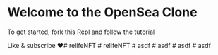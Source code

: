 # Welcome to the OpenSea Clone

To get started, fork this Repl and follow the tutorial

Like & subscribe ❤️#   r e l i f e N F T  
 #   r e l i f e N F T  
 #   a s d f  
 #   a s d f  
 #   a s d f  
 #   a s d f  
 